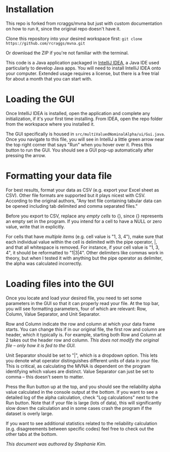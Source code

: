 # Installation

This repo is forked from rcraggs/mvna but just with custom documentation on how to run it, since the original repo doesn't have it.

Clone this repository into your desired workspace first: ``git clone https://github.com/rcraggs/mvna.git``

Or download the ZIP if you're not familiar with the terminal.

This code is a Java application packaged in [IntelliJ IDEA](https://www.jetbrains.com/idea/download/), a Java IDE used particularly to develop Java apps. You will need to install IntelliJ IDEA onto your computer. Extended usage requires a license, but there is a free trial for about a month that you can start with.

# Loading the GUI 
Once IntelliJ IDEA is installed, open the application and complete any initialization, if it's your first time installing. From IDEA, open the repo folder from the workspace where you installed it.

The GUI specifically is housed in ``src/multiValuedNominalAlpha/ui/Gui.java``. Once you navigate to this file, you will see in IntelliJ a little green arrow near the top right corner that says "Run" when you hover over it. Press this button to run the GUI. You should see a GUI pop-up automatically after pressing the arrow.

# Formatting your data file

For best results, format your data as CSV (e.g. export your Excel sheet as CSV). Other file formats are supported but it plays nicest with CSV. According to the original authors, "Any text file containing tabular data can be opened including tab delimited and comma separated files."

Before you export to CSV, replace any *empty cells* to {}, since {} represents an empty set in the program. If you intend for a cell to have a NULL or zero value, write that in explicitly.

For cells that have *multiple items* (e.g. cell value is "1, 3, 4"), make sure that each individual value within the cell is delimited with the pipe operator, |, and that all whitespace is removed. For instance, if your cell value is "1, 3, 4", it should be reformatted to "1|3|4". Other delimiters like commas work in theory, but when I tested it with anything but the pipe operator as delimiter, the alpha was calculated incorrectly.

# Loading files into the GUI

Once you locate and load your desired file, you need to set some parameters in the GUI so that it can properly read your file. At the top bar, you will see formatting parameters, four of which are relevant: Row, Column, Value Separator, and Unit Separator.

Row and Column indicate the row and column at which your data frame starts. You can change this if in our original file, the first row and column are header, which it typically is. For example, starting both Row and Column at 2 takes out the header row and column. *This does not modify the original file – only how it is fed to the GUI.*

Unit Separator should be set to "|", which is a dropdown option. This lets you denote what operator distinguishes different units of data in your file. This is critical, as calculating the MVNA is dependent on the program identifying which values are distinct. Value Separator can just be set to comma – this doesn't seem to matter.

Press the Run button up at the top, and you should see the reliability alpha value calculated in the console output at the bottom. If you want to see a detailed log of the alpha calculation, check "Log calculations" next to the Run button. Note that if your file is large (lots of data), this will significantly slow down the calculation and in some cases crash the program if the dataset is overly large.

If you want to see additional statistics related to the reliability calculation (e.g. disagreements between specific codes) feel free to check out the other tabs at the bottom.

*This document was authored by Stephanie Kim.*
